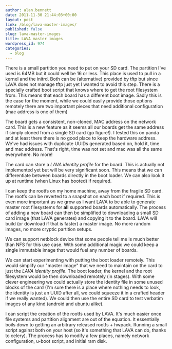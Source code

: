 ```yaml
---
author: alan.bennett
date: 2011-11-30 21:44:03+00:00
layout: post
link: /blog/lava-master-images/
published: false
slug: lava-master-images
title: LAVA master images
wordpress_id: 974
categories:
  - blog
---
```


There is a small partition you need to put on your SD card. The partition I've used is 64MB but it could well be 16 or less. This place is used to pull in a kernel and the initrd. Both can be (alternative) provided by tftp but since LAVA does not manage tftp just yet I wanted to avoid this step. There is a specially crafted boot script that knows where to get the root filesystem from. This means that each board has a different boot image. Sadly this is the case for the moment, while we could easily provide those options remotely there are two important pieces that need additional configuration (mac address is one of them)

The board gets a consistent, non-cloned, MAC address on the network card. This is a new feature as it seems all our boards get the same address if simply cloned from a single SD card (go figure!). I tested this on panda and at least there there is no good place to keep the hardware address. We've had issues with duplicate UUIDs generated based on, hold it, time and mac address. That's right, time was not set and mac was all the same everywhere. No more!

The card can store a *LAVA identity profile* for the board. This is actually not implemented yet but will be very significant soon. This means that we can differentiate between boards directly in the boot loader. We can also look it up at runtime (when Linux has booted) if required.

I can keep the rootfs on my home machine, away from the fragile SD card. The rootfs can be reverted to a snapshot on each boot if required. This is even more important as we grow as I want LAVA to be able to generate master root filesystems for **all** supported boards automatically. The process of adding a new board can then be simplified to downloading a small SD card image (that LAVA generates) and copying it to the board. LAVA will build (or download if that is faster) a master image. No more random images, no more cryptic partition setups.

We can support netblock device that some people tell me is much better than NFS for this use case. With some additional magic we could keep a single immutable image that would fuel any number of boards.

We can start experimenting with putting the boot loader remotely. This would simplify our "master image" that we need to maintain on the card to just the *LAVA identity profile*. The boot loader, the kernel and the root filesystem would be then downloaded remotely (in stages). With some clever engineering we could actually store the identity file in some unused blocks of the card (I'm sure there is a place where nothing needs to look, the identity is just an UUID after all, we could squeeze it in a crafted header if we really wanted). We could then use the entire SD card to test verbatim images of any kind (android and ubuntu alike).

I can script the creation of the rootfs used by LAVA. It's much easier once file systems and partition alignment are out of the equation. It essentially boils down to getting an arbitrary released rootfs + hwpack. Running a small script against both on your host (so it's something that LAVA can do, thanks to celery). The process has to modify a few places, namely network configuration, u-boot script, and initial ram disk.

